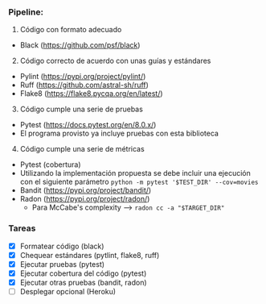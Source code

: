 ### Pipeline:

1. Código con formato adecuado
  - Black (https://github.com/psf/black)
2. Código correcto de acuerdo con unas guías y estándares
  - Pylint (https://pypi.org/project/pylint/)
  - Ruff (https://github.com/astral-sh/ruff)
  - Flake8 (https://flake8.pycqa.org/en/latest/)
3. Código cumple una serie de pruebas
  - Pytest (https://docs.pytest.org/en/8.0.x/)
  - El programa provisto ya incluye pruebas con esta biblioteca
4. Código cumple una serie de métricas
  - Pytest (cobertura)
  - Utilizando la implementación propuesta se debe incluir una ejecución con el siguiente parámetro
    ```python -m pytest '$TEST_DIR' --cov=movies```
  - Bandit (https://pypi.org/project/bandit/)
  - Radon (https://pypi.org/project/radon/)
    - Para McCabe's complexity --> ```radon cc -a "$TARGET_DIR"```


### Tareas

- [x] Formatear código (black)
- [x] Chequear estándares (pytlint, flake8, ruff)
- [x] Ejecutar pruebas (pytest)
- [x] Ejecutar cobertura del código (pytest)
- [x] Ejecutar otras pruebas (bandit, radon)
- [ ] Desplegar opcional (Heroku)